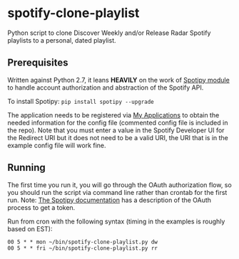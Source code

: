 # spotify-clone-playlist
Python script to clone Discover Weekly and/or Release Radar Spotify playlists to a personal, dated playlist.

## Prerequisites
Written against Python 2.7, it leans **HEAVILY** on the work of [Spotipy module](https://github.com/plamere/spotipy) to handle account authorization and abstraction of the Spotify API.

To install Spotipy: `pip install spotipy --upgrade`

The application needs to be registered via [My Applications](https://developer.spotify.com/my-applications/#!/applications) to obtain the needed information for the config file (commented config file is included in the repo). Note that you must enter a value in the Spotify Developer UI for the Redirect URI but it does not need to be a valid URI, the URI that is in the example config file will work fine.

## Running
The first time you run it, you will go through the OAuth authorization flow, so you should run the script via command line rather than crontab for the first run. Note: [The Spotipy documentation](http://spotipy.readthedocs.org/en/latest/#authorized-requests) has a description of the OAuth process to get a token.

Run from cron with the following syntax (timing in the examples is roughly based on EST):

```
00 5 * * mon ~/bin/spotify-clone-playlist.py dw
00 5 * * fri ~/bin/spotify-clone-playlist.py rr
```
